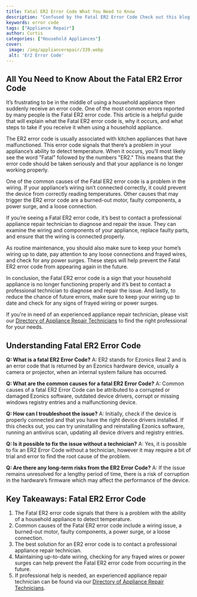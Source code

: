 ```yaml
---
title: Fatal ER2 Error Code What You Need to Know
description: "Confused by the Fatal ER2 Error Code Check out this blog to learn more about the error code and what you can do to address it"
keywords: error code
tags: ["Appliance Repair"]
author: Curtis
categories: ["Household Appliances"]
cover: 
 image: /img/appliancerepair/339.webp
 alt: 'Er2 Error Code'
---
```

## All You Need to Know About the Fatal ER2 Error Code

It’s frustrating to be in the middle of using a household appliance then suddenly receive an error code. One of the most common errors reported by many people is the Fatal ER2 error code. This article is a helpful guide that will explain what the Fatal ER2 error code is, why it occurs, and what steps to take if you receive it when using a household appliance.

The ER2 error code is usually associated with kitchen appliances that have malfunctioned. This error code signals that there’s a problem in your appliance’s ability to detect temperature. When it occurs, you’ll most likely see the word "Fatal" followed by the numbers "ER2." This means that the error code should be taken seriously and that your appliance is no longer working properly.

One of the common causes of the Fatal ER2 error code is a problem in the wiring. If your appliance’s wiring isn’t connected correctly, it could prevent the device from correctly reading temperatures. Other causes that may trigger the ER2 error code are a burned-out motor, faulty components, a power surge, and a loose connection.

If you’re seeing a Fatal ER2 error code, it’s best to contact a professional appliance repair technician to diagnose and repair the issue. They can examine the wiring and components of your appliance, replace faulty parts, and ensure that the wiring is connected properly.

As routine maintenance, you should also make sure to keep your home’s wiring up to date, pay attention to any loose connections and frayed wires, and check for any power surges. These steps will help prevent the Fatal ER2 error code from appearing again in the future.

In conclusion, the Fatal ER2 error code is a sign that your household appliance is no longer functioning properly and it’s best to contact a professional technician to diagnose and repair the issue. And lastly, to reduce the chance of future errors, make sure to keep your wiring up to date and check for any signs of frayed wiring or power surges.

If you're in need of an experienced appliance repair technician, please visit our [Directory of Appliance Repair Technicians](./pages/appliance-repair-technicians) to find the right professional for your needs.

## Understanding Fatal ER2 Error Code

**Q: What is a fatal ER2 Error Code?** 
A: ER2 stands for Ezonics Real 2 and is an error code that is returned by an Ezonics hardware device, usually a camera or projector, when an internal system failure has occurred.

**Q: What are the common causes for a fatal ER2 Error Code?** 
A: Common causes of a fatal ER2 Error Code can be attributed to a corrupted or damaged Ezonics software, outdated device drivers, corrupt or missing windows registry entries and a malfunctioning device.

**Q: How can I troubleshoot the issue?** 
A: Initially, check if the device is properly connected and that you have the right device drivers installed. If this checks out, you can try uninstalling and reinstalling Ezonics software, running an antivirus scan, updating all device drivers and registry entries.

**Q: Is it possible to fix the issue without a technician?** 
A: Yes, it is possible to fix an ER2 Error Code without a technician, however it may require a bit of trial and error to find the root cause of the problem.

**Q: Are there any long-term risks from the ER2 Error Code?** 
A: If the issue remains unresolved for a lengthy period of time, there is a risk of corruption in the hardware’s firmware which may affect the performance of the device.

## Key Takeaways: Fatal ER2 Error Code

1. The Fatal ER2 error code signals that there is a problem with the ability of a household appliance to detect temperature.
2. Common causes of the Fatal ER2 error code include a wiring issue, a burned-out motor, faulty components, a power surge, or a loose connection.
3. The best solution for an ER2 error code is to contact a professional appliance repair technician.
4. Maintaining up-to-date wiring, checking for any frayed wires or power surges can help prevent the Fatal ER2 error code from occurring in the future.
5. If professional help is needed, an experienced appliance repair technician can be found via our [Directory of Appliance Repair Technicians](./pages/appliance-repair-technicians).
